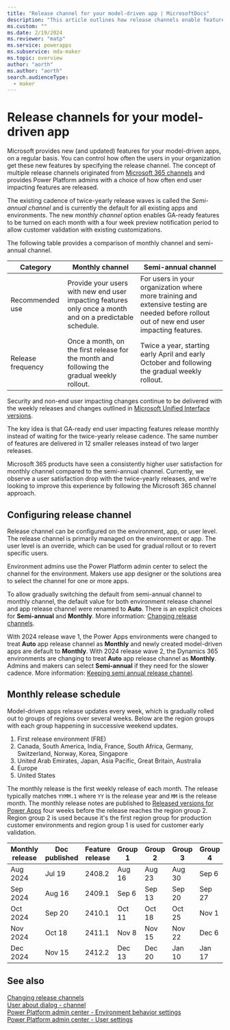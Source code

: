 ```yaml
---
title: "Release channel for your model-driven app | MicrosoftDocs" 
description: "This article outlines how release channels enable features within a model-driven app."
ms.custom: ""
ms.date: 2/19/2024
ms.reviewer: "matp"
ms.service: powerapps
ms.subservice: mda-maker
ms.topic: overview
author: "aorth"
ms.author: "aorth"
search.audienceType: 
  - maker
---
```

# Release channels for your model-driven app

Microsoft provides new (and updated) features for your model-driven apps, on a regular basis. You can control how often the users in your organization get these new features by specifying the release channel. The concept of multiple release channels originated from [Microsoft 365 channels](/deployoffice/updates/overview-update-channels) and provides Power Platform admins with a choice of how often end user impacting features are released.

The existing cadence of twice-yearly release waves is called the *Semi-annual channel* and is currently the default for all existing apps and environments. The new *monthly channel* option enables GA-ready features to be turned on each month with a four week preview notification period to allow customer validation with existing customizations.

The following table provides a comparison of monthly channel and semi-annual channel.

| Category | Monthly channel | Semi-annual channel |
| --- | --- | --- |
| Recommended use | Provide your users with new end user impacting features only once a month and on a predictable schedule. | For users in your organization where more training and extensive testing are needed before rollout out of new end user impacting features. | 
| Release frequency | Once a month, on the first release for the month and following the gradual weekly rollout. | Twice a year, starting early April and early October and following the gradual weekly rollout. |

Security and non-end user impacting changes continue to be delivered with the weekly releases and changes outlined in [Microsoft Unified Interface versions](/power-platform/released-versions/powerapps#all--microsoft-unified-interface-versions).

The key idea is that GA-ready end user impacting features release monthly instead of waiting for the twice-yearly release cadence. The same number of features are delivered in 12 smaller releases instead of two larger releases.

Microsoft 365 products have seen a consistently higher user satisfaction for monthly channel compared to the semi-annual channel. Currently, we observe a user satisfaction drop with the twice-yearly releases, and we're looking to improve this experience by following the Microsoft 365 channel approach.

## Configuring release channel

Release channel can be configured on the environment, app, or user level. The release channel is primarily managed on the environment or app. The user level is an override, which can be used for gradual rollout or to revert specific users.

Environment admins use the Power Platform admin center to select the channel for the environment. Makers use app designer or the solutions area to select the channel for one or more apps.

To allow gradually switching the default from semi-annual channel to monthly channel, the default value for both environment release channel and app release channel were renamed to **Auto**. There is an explicit choices for **Semi-annual** and **Monthly**. More information: [Changing release channels](channel-change.md).

With 2024 release wave 1, the Power Apps environments were changed to treat **Auto** app release channel as **Monthly** and newly created model-driven apps are default to **Monthly**. With 2024 release wave 2, the Dynamics 365 environments are changing to treat **Auto** app release channel as **Monthly**. Admins and makers can select **Semi-annual** if they need for the slower cadence. More information: [Keeping semi annual release channel](channel-change.md#keeping-semi-annual-release-channel).

## Monthly release schedule

Model-driven apps release updates every week, which is gradually rolled out to groups of regions over several weeks. Below are the region groups with each group happening in successive weekend updates.

1. First release environment (FRE)
1. Canada, South America, India, France, South Africa, Germany, Switzerland, Norway, Korea, Singapore
1. United Arab Emirates, Japan, Asia Pacific, Great Britain, Australia
1. Europe
1. United States

The monthly release is the first weekly release of each month. The release typically matches ```YYMM.1``` where ```YY``` is the release year and ```MM``` is the release month. The monthly release notes are published to [Released versions for Power Apps](/power-platform/released-versions/powerapps) four weeks before the release reaches the region group 2. Region group 2 is used because it's the first region group for production customer environments and region group 1 is used for customer early validation.

| Monthly release | Doc published | Feature release | Group 1 | Group 2 | Group 3 | Group 4 | Group 5 | 
| --- | --- | --- | --- | --- | --- | --- | --- | 
| Aug 2024 | Jul 19 | 2408.2 | Aug 16 | Aug 23 | Aug 30 | Sep 6 | Sep 13
| Sep 2024 | Aug 16 | 2409.1 | Sep 6 | Sep 13 | Sep 20 | Sep 27 | Oc 4
| Oct 2024 | Sep 20 | 2410.1 | Oct 11 | Oct 18 | Oct 25 | Nov 1 | Nov 8
| Nov 2024 | Oct 18 | 2411.1 | Nov 8 | Nov 15 | Nov 22 | Dec 6 | Dec 13 
| Dec 2024 | Nov 15 | 2412.2 | Dec 13 | Dec 20 | Jan 10 | Jan 17 | Jan 24

## See also

[Changing release channels](channel-change.md) <br />
[User about dialog - channel](../../user/about-dialog.md) <br />
[Power Platform admin center - Environment behavior settings](/power-platform/admin/settings-behavior) <br />
[Power Platform admin center - User settings](/power-platform/admin/users-settings)
